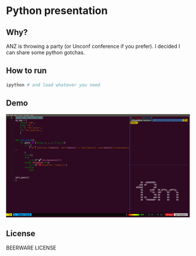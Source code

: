 # Python presentation

## Why?
ANZ is throwing a party (or Unconf conference if you prefer). I decided I can share some python gotchas.

## How to run
```zsh
ipython # and load whatever you need
```

## Demo
![Alt text](img/demo.png?raw=true "Title")

## License
BEERWARE LICENSE
